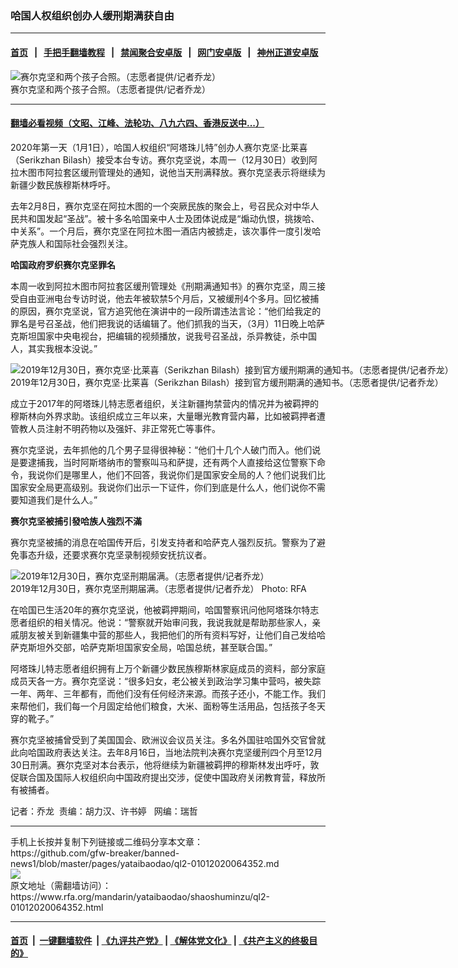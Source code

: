 ### 哈国人权组织创办人缓刑期满获自由
------------------------

#### [首页](https://github.com/gfw-breaker/banned-news1/blob/master/README.md) &nbsp;&nbsp;|&nbsp;&nbsp; [手把手翻墙教程](https://github.com/gfw-breaker/guides/wiki) &nbsp;&nbsp;|&nbsp;&nbsp; [禁闻聚合安卓版](https://github.com/gfw-breaker/bn-android) &nbsp;&nbsp;|&nbsp;&nbsp; [网门安卓版](https://github.com/oGate2/oGate) &nbsp;&nbsp;|&nbsp;&nbsp; [神州正道安卓版](https://github.com/SzzdOgate/update) 



<div id="headerimg">
 <img alt="赛尔克坚和两个孩子合照。（志愿者提供/记者乔龙）" src="https://www.rfa.org/mandarin/yataibaodao/shaoshuminzu/ql2-01012020064352.html/m0101-ql2p1.jpg/@@images/502b2f96-01c4-4c7b-b310-b98db0526792.jpeg" title="赛尔克坚和两个孩子合照。（志愿者提供/记者乔龙）"/>
 <div id="headerimgcontents">
  <div id="headerimgcaption">
   <span>
    赛尔克坚和两个孩子合照。（志愿者提供/记者乔龙）
   </span>
   <!-- zoomattribute -->
  </div>
  <!-- headerimgcaption -->
 </div>
 <!-- headerimagecontents -->
</div>

<hr/>


#### [翻墙必看视频（文昭、江峰、法轮功、八九六四、香港反送中...）](http://167.172.214.107/home.html)

<div id="storytext">
 <div>
  <div class="slot_header">
  </div>
 </div>
 <p>
  2020年第一天（1月1日），哈国人权组织“阿塔珠儿特”创办人赛尔克坚·比莱喜（Serikzhan Bilash）接受本台专访。赛尔克坚说，本周一（12月30日）收到阿拉木图市阿拉套区缓刑管理处的通知，说他当天刑满释放。赛尔克坚表示将继续为新疆少数民族穆斯林呼吁。
 </p>
 <p>
  去年2月8日，赛尔克坚在阿拉木图的一个突厥民族的聚会上，号召民众对中华人民共和国发起“圣战”。被十多名哈国亲中人士及团体说成是“煽动仇恨，挑拨哈、中关系”。一个月后，赛尔克坚在阿拉木图一酒店内被掳走，该次事件一度引发哈萨克族人和国际社会强烈关注。
 </p>
 <p>
 </p>
 <p>
 </p>
 <p>
  <b>
   哈国政府罗织赛尔克坚罪名
  </b>
 </p>
 <p>
  本周一收到阿拉木图市阿拉套区缓刑管理处《刑期满通知书》的赛尔克坚，周三接受自由亚洲电台专访时说，他去年被软禁5个月后，又被缓刑4个多月。回忆被捕的原因，赛尔克坚说，官方追究他在演讲中的一段所谓违法言论：“他们给我定的罪名是号召圣战，他们把我说的话编辑了。他们抓我的当天，（3月）11日晚上哈萨克斯坦国家中央电视台，把编辑的视频播放，说我号召圣战，杀异教徒，杀中国人，其实我根本没说。”
 </p>
 <p>
 </p>
 <p>
  <div class="image-inline captioned" style="width:1500px;">
   <div style="width:1500px;">
    <img alt="2019年12月30日，赛尔克坚·比莱喜（Serikzhan Bilash）接到官方缓刑期满的通知书。（志愿者提供/记者乔龙） " src="https://www.rfa.org/mandarin/yataibaodao/shaoshuminzu/ql2-01012020064352.html/m0101-ql2p3.jpg" title="2019年12月30日，赛尔克坚·比莱喜（Serikzhan Bilash）接到官方缓刑期满的通知书。（志愿者提供/记者乔龙）"/>
   </div>
   <div class="image-caption">
    <span style="width:1500px;">
     2019年12月30日，赛尔克坚·比莱喜（Serikzhan Bilash）接到官方缓刑期满的通知书。（志愿者提供/记者乔龙）
    </span>
    <span class="copyright">
    </span>
   </div>
  </div>
 </p>
 <p>
  成立于2017年的阿塔珠儿特志愿者组织，关注新疆拘禁营内的情况并为被羁押的穆斯林向外界求助。该组织成立三年以来，大量曝光教育营内幕，比如被羁押者遭管教人员注射不明药物以及强奸、非正常死亡等事件。
 </p>
 <p>
  赛尔克坚说，去年抓他的几个男子显得很神秘：“他们十几个人破门而入。他们说是要逮捕我，当时阿斯塔纳市的警察叫马和萨提，还有两个人直接给这位警察下命令，我说你们是哪里人，他们不回答，我说你们是国家安全局的人？他们说我们比国家安全局更高级别。我说你们出示一下证件，你们到底是什么人，他们说你不需要知道我们是什么人。”
 </p>
 <p>
  <b>
   赛尔克坚被捕引發哈族人強烈不滿
  </b>
 </p>
 <p>
  赛尔克坚被捕的消息在哈国传开后，引发支持者和哈萨克人强烈反抗。警察为了避免事态升级，还要求赛尔克坚录制视频安抚抗议者。
 </p>
 <p>
 </p>
 <p>
  <div class="image-inline captioned" style="width:1500px;">
   <div style="width:1500px;">
    <img alt="2019年12月30日，赛尔克坚刑期届满。（志愿者提供/记者乔龙）" src="https://www.rfa.org/mandarin/yataibaodao/shaoshuminzu/ql2-01012020064352.html/m0101-ql2p2.jpg" title="2019年12月30日，赛尔克坚刑期届满。（志愿者提供/记者乔龙）"/>
   </div>
   <div class="image-caption">
    <span style="width:1500px;">
     2019年12月30日，赛尔克坚刑期届满。（志愿者提供/记者乔龙）
    </span>
    <span class="copyright">
     Photo: RFA
    </span>
   </div>
  </div>
 </p>
 <p>
  在哈国已生活20年的赛尔克坚说，他被羁押期间，哈国警察讯问他阿塔珠尔特志愿者组织的相关情况。他说：“警察就开始审问我，我说我就是帮助那些家人，亲戚朋友被关到新疆集中营的那些人，我把他们的所有资料写好，让他们自己发给哈萨克斯坦外交部，哈萨克斯坦国家安全局，哈国总统，甚至联合国。”
 </p>
 <p>
  阿塔珠儿特志愿者组织拥有上万个新疆少数民族穆斯林家庭成员的资料，部分家庭成员天各一方。赛尔克坚说：“很多妇女，老公被关到政治学习集中营吗，被失踪一年、两年、三年都有，而他们没有任何经济来源。而孩子还小，不能工作。我们来帮他们，我们每一个月固定给他们粮食，大米、面粉等生活用品，包括孩子冬天穿的靴子。”
 </p>
 <p>
  赛尔克坚被捕曾受到了美国国会、欧洲议会议员关注。多名外国驻哈国外交官曾就此向哈国政府表达关注。去年8月16日，当地法院判决赛尔克坚缓刑四个月至12月30日刑满。赛尔克坚对本台表示，他将继续为新疆被羁押的穆斯林发出呼吁，敦促联合国及国际人权组织向中国政府提出交涉，促使中国政府关闭教育营，释放所有被捕者。
 </p>
 <p>
 </p>
 <p>
  记者：乔龙  责编：胡力汉、许书婷   网编：瑞哲
 </p>
</div>

<hr/>
手机上长按并复制下列链接或二维码分享本文章：<br/>
https://github.com/gfw-breaker/banned-news1/blob/master/pages/yataibaodao/ql2-01012020064352.md <br/>
<a href='https://github.com/gfw-breaker/banned-news1/blob/master/pages/yataibaodao/ql2-01012020064352.md'><img src='https://github.com/gfw-breaker/banned-news1/blob/master/pages/yataibaodao/ql2-01012020064352.md.png'/></a> <br/>
原文地址（需翻墙访问）：https://www.rfa.org/mandarin/yataibaodao/shaoshuminzu/ql2-01012020064352.html


------------------------
#### [首页](https://github.com/gfw-breaker/banned-news1/blob/master/README.md) &nbsp;|&nbsp; [一键翻墙软件](https://github.com/gfw-breaker/nogfw/blob/master/README.md) &nbsp;| [《九评共产党》](https://github.com/gfw-breaker/9ping.md/blob/master/README.md#九评之一评共产党是什么) | [《解体党文化》](https://github.com/gfw-breaker/jtdwh.md/blob/master/README.md) | [《共产主义的终极目的》](https://github.com/gfw-breaker/gczydzjmd.md/blob/master/README.md)


<img src='http://gfw-breaker.win/banned-news/pages/yataibaodao/ql2-01012020064352.md' width='0px' height='0px'/>